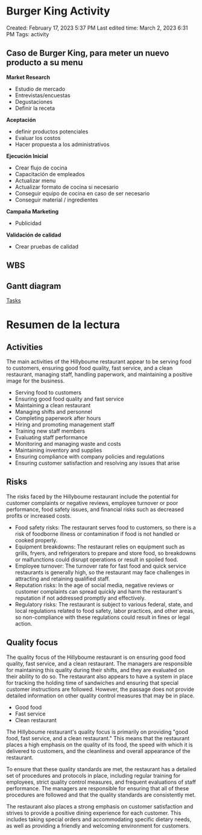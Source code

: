 # Burger King Activity

Created: February 17, 2023 5:37 PM
Last edited time: March 2, 2023 6:31 PM
Tags: activity

## Caso de Burger King, para meter un nuevo producto a su menu

**Market Research**

- Estudio de mercado
- Entrevistas/encuestas
- Degustaciones
- Definir la receta

**Aceptación**

- definir productos potenciales
- Evaluar los costos
- Hacer propuesta a los administrativos

**Ejecución Inicial**

- Crear flujo de cocina
- Capacitación de empleados
- Actualizar menu
- Actualizar formato de cocina si necesario
- Conseguir equipo de cocina en caso de ser necesario
- Conseguir material / ingredientes

**Campaña Marketing**

- Publicidad

**Validación de calidad**

- Crear pruebas de calidad

## WBS

## Gantt diagram

[Tasks](/wiki/Burger%20King%20Activity/Tasks.csv)

# Resumen de la lectura

## Activities

The main activities of the Hillyboume restaurant appear to be serving food to customers, ensuring good food quality, fast service, and a clean restaurant, managing staff, handling paperwork, and maintaining a positive image for the business.

- Serving food to customers
- Ensuring good food quality and fast service
- Maintaining a clean restaurant
- Managing shifts and personnel
- Completing paperwork after hours
- Hiring and promoting management staff
- Training new staff members
- Evaluating staff performance
- Monitoring and managing waste and costs
- Maintaining inventory and supplies
- Ensuring compliance with company policies and regulations
- Ensuring customer satisfaction and resolving any issues that arise

## Risks

The risks faced by the Hillyboume restaurant include the potential for customer complaints or negative reviews, employee turnover or poor performance, food safety issues, and financial risks such as decreased profits or increased costs.

- Food safety risks: The restaurant serves food to customers, so there is a risk of foodborne illness or contamination if food is not handled or cooked properly.
- Equipment breakdowns: The restaurant relies on equipment such as grills, fryers, and refrigerators to prepare and store food, so breakdowns or malfunctions could disrupt operations or result in spoiled food.
- Employee turnover: The turnover rate for fast food and quick service restaurants is generally high, so the restaurant may face challenges in attracting and retaining qualified staff.
- Reputation risks: In the age of social media, negative reviews or customer complaints can spread quickly and harm the restaurant's reputation if not addressed promptly and effectively.
- Regulatory risks: The restaurant is subject to various federal, state, and local regulations related to food safety, labor practices, and other areas, so non-compliance with these regulations could result in fines or legal action.

## Quality focus

The quality focus of the Hillyboume restaurant is on ensuring good food quality, fast service, and a clean restaurant. The managers are responsible for maintaining this quality during their shifts, and they are evaluated on their ability to do so. The restaurant also appears to have a system in place for tracking the holding time of sandwiches and ensuring that special customer instructions are followed. However, the passage does not provide detailed information on other quality control measures that may be in place.

- Good food
- Fast service
- Clean restaurant

The Hillyboume restaurant's quality focus is primarily on providing "good food, fast service, and a clean restaurant." This means that the restaurant places a high emphasis on the quality of its food, the speed with which it is delivered to customers, and the cleanliness and overall appearance of the restaurant.

To ensure that these quality standards are met, the restaurant has a detailed set of procedures and protocols in place, including regular training for employees, strict quality control measures, and frequent evaluations of staff performance. The managers are responsible for ensuring that all of these procedures are followed and that the quality standards are consistently met.

The restaurant also places a strong emphasis on customer satisfaction and strives to provide a positive dining experience for each customer. This includes taking special orders and accommodating specific dietary needs, as well as providing a friendly and welcoming environment for customers.
